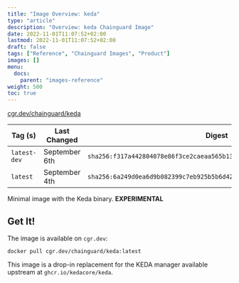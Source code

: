 ```yaml
---
title: "Image Overview: keda"
type: "article"
description: "Overview: keda Chainguard Image"
date: 2022-11-01T11:07:52+02:00
lastmod: 2022-11-01T11:07:52+02:00
draft: false
tags: ["Reference", "Chainguard Images", "Product"]
images: []
menu:
  docs:
    parent: "images-reference"
weight: 500
toc: true
---
```


[cgr.dev/chainguard/keda](https://github.com/chainguard-images/images/tree/main/images/keda)

| Tag (s)       | Last Changed  | Digest                                                                    |
|---------------|---------------|---------------------------------------------------------------------------|
|  `latest-dev` | September 6th | `sha256:f317a442804078e86f3ce2caeaa565b132d9bf8fa05b05b11c8f9081ad8512b4` |
|  `latest`     | September 4th | `sha256:6a249d0ea6d9b082399c7eb925b5b6d425329475a3251e08389fdcb8b65fbc50` |



Minimal image with the Keda binary. **EXPERIMENTAL**

## Get It!

The image is available on `cgr.dev`:

```
docker pull cgr.dev/chainguard/keda:latest
```

This image is a drop-in replacement for the KEDA manager available upstream at `ghcr.io/kedacore/keda`.

